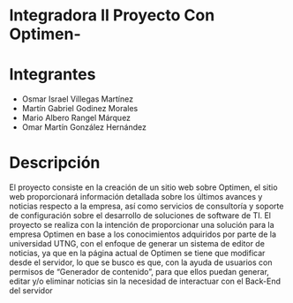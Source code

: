 # Integradora II Proyecto Con Optimen-

# Integrantes
- Osmar Israel Villegas Martínez
- Martín Gabriel Godinez Morales
- Mario Albero Rangel Márquez
- Omar Martín González Hernández 

# Descripción
El proyecto consiste en la creación de un sitio web sobre Optimen, el sitio web proporcionará información detallada sobre los últimos avances y noticias respecto a la empresa, así como servicios de consultoría y soporte de configuración sobre el desarrollo de soluciones de software de TI.
El proyecto se realiza con la intención de proporcionar una solución para la empresa Optimen en base a los conocimientos adquiridos por parte de la universidad UTNG, con el enfoque de generar un sistema de editor de noticias, ya que en la página actual de Optimen se tiene que modificar desde el servidor, lo que se busco es que, con la ayuda de usuarios con permisos de “Generador de contenido”, para que ellos puedan generar, editar y/o eliminar noticias sin la necesidad de interactuar con el Back-End del servidor

